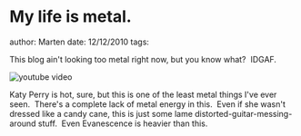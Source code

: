 # My life is metal.
author: Marten
date: 12/12/2010
tags: 

This blog ain't looking too metal right now, but you know what?  IDGAF.

![youtube video](http://www.youtube.com/v/QOVdGC4D5uw)

Katy Perry is hot, sure, but this is one of the least metal things I've ever seen.  There's a complete lack of metal energy in this.  Even if she wasn't dressed like a candy cane, this is just some lame distorted-guitar-messing-around stuff.  Even Evanescence is heavier than this.
